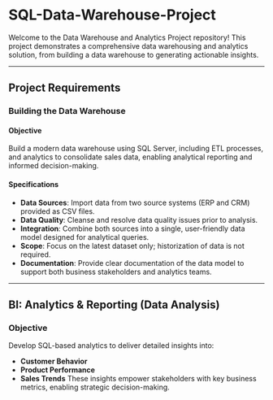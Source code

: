 # SQL-Data-Warehouse-Project

Welcome to the Data Warehouse and Analytics Project repository! 
This project demonstrates a comprehensive data warehousing and analytics solution, from building a data warehouse to generating actionable insights.

---
## Project Requirements
 
### Building the Data Warehouse 
#### Objective
Build a modern data warehouse using SQL Server, including ETL processes, and analytics to consolidate sales data, enabling analytical reporting and informed decision-making.

#### Specifications
- **Data Sources**: Import data from two source systems (ERP and CRM) provided as CSV files.
- **Data Quality**: Cleanse and resolve data quality issues prior to analysis.
- **Integration**: Combine both sources into a single, user-friendly data model designed for analytical queries.
- **Scope**: Focus on the latest dataset only; historization of data is not required.
- **Documentation**: Provide clear documentation of the data model to support both business stakeholders and analytics teams.

---
## BI: Analytics & Reporting (Data Analysis)
### Objective
Develop SQL-based analytics to deliver detailed insights into:
- **Customer Behavior**
- **Product Performance**
- **Sales Trends**
These insights empower stakeholders with key business metrics, enabling strategic decision-making.
